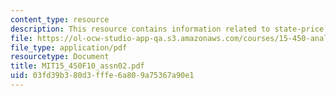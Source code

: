 ```yaml
---
content_type: resource
description: This resource contains information related to state-price density.
file: https://ol-ocw-studio-app-qa.s3.amazonaws.com/courses/15-450-analytics-of-finance-fall-2010/03fd39b380d3fffe6a809a75367a90e1_MIT15_450F10_assn02.pdf
file_type: application/pdf
resourcetype: Document
title: MIT15_450F10_assn02.pdf
uid: 03fd39b3-80d3-fffe-6a80-9a75367a90e1
---
```

